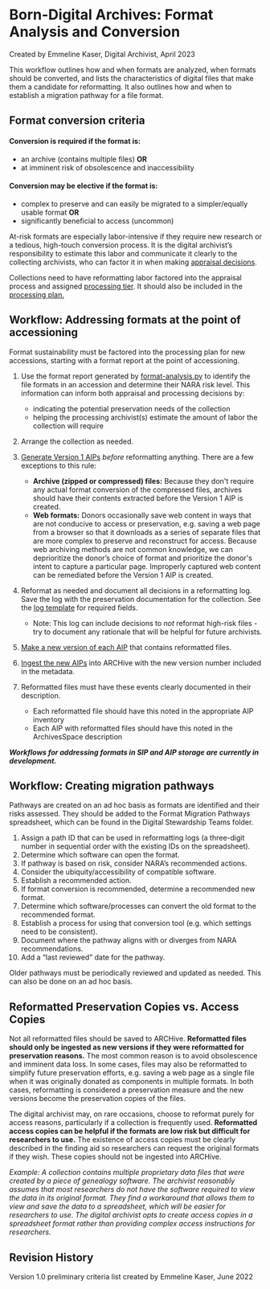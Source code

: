 # Born-Digital Archives: Format Analysis and Conversion 

Created by Emmeline Kaser, Digital Archivist, April 2023 

This workflow outlines how and when formats are analyzed, when formats should be converted, and lists the characteristics of digital files that make them a candidate for reformatting. It also outlines how and when to establish a migration pathway for a file format. 

## Format conversion criteria

#### Conversion is required if the format is:
* an archive (contains multiple files)
**OR**
* at imminent risk of obsolescence and inaccessibility

#### Conversion may be elective if the format is:
* complex to preserve and can easily be migrated to a simpler/equally usable format
**OR**
* significantly beneficial to access (uncommon)

At-risk formats are especially labor-intensive if they require new research or a tedious, high-touch conversion process. It is the digital archivist’s responsibility to estimate this labor and communicate it clearly to the collecting archivists, who can factor it in when making [appraisal decisions](https://github.com/uga-libraries/born-digital-accessioning/blob/main/appraisal.md). 

Collections need to have reformatting labor factored into the appraisal process and assigned [processing tier](./processing-tiers.md). It should also be included in the [processing plan.](./processing-plans.md) 

## Workflow: Addressing formats at the point of accessioning 
Format sustainability must be factored into the processing plan for new accessions, starting with a format report at the point of accessioning. 

1. Use the format report generated by [format-analysis.py](https://github.com/uga-libraries/accessioning-scripts#format-analysispy) to identify the file formats in an accession and determine their NARA risk level. This information can inform both appraisal and processing decisions by:
   * indicating the potential preservation needs of the collection
   * helping the processing archivist(s) estimate the amount of labor the collection will require

2. Arrange the collection as needed.

3. [Generate Version 1 AIPs](./ingest.md#create-aips-from-arranged-material) _before_ reformatting anything. There are a few exceptions to this rule:  
   * **Archive (zipped or compressed) files:** Because they don't require any actual format conversion of the compressed files, archives should have their contents extracted before the Version 1 AIP is created.
   * **Web formats:** Donors occasionally save web content in ways that are not conducive to access or preservation, e.g. saving a web page from a browser so that it downloads as a series of separate files that are more complex to preserve and reconstruct for access. Because web archiving methods are not common knowledge, we can deprioritize the donor’s choice of format and prioritize the donor's intent to capture a particular page.  Improperly captured web content can be remediated before the Version 1 AIP is created. 

4. Reformat as needed and document all decisions in a reformatting log. Save the log with the preservation documentation for the collection. See the [log template](./linked-documents/coll_riskremediationlog_reformattinglog_template.xlsx) for required fields. 
   * Note: This log can include decisions to _not_ reformat high-risk files - try to document any rationale that will be helpful for future archivists. 

5. [Make a new version of each AIP](./ingest.md#create-aips-from-arranged-material) that contains reformatted files. 

6. [Ingest the new AIPs](./ingest.md#ingest-qc-and-delete-aips-from-temporary-storage) into ARCHive with the new version number included in the metadata. 

7. Reformatted files must have these events clearly documented in their description. 
   * Each reformatted file should have this noted in the appropriate AIP inventory
   * Each AIP with reformatted files should have this noted in the ArchivesSpace description

_**Workflows for addressing formats in SIP and AIP storage are currently in development.**_

## Workflow: Creating migration pathways 
Pathways are created on an ad hoc basis as formats are identified and their risks assessed. They should be added to the Format Migration Pathways spreadsheet, which can be found in the Digital Stewardship Teams folder. 
1. Assign a path ID that can be used in reformatting logs (a three-digit number in sequential order with the existing IDs on the spreadsheet).
2. Determine which software can open the format.
3. If pathway is based on risk, consider NARA’s recommended actions.
4. Consider the ubiquity/accessibility of compatible software.
5. Establish a recommended action.
6. If format conversion is recommended, determine a recommended new format.
7. Determine which software/processes can convert the old format to the recommended format.
8. Establish a process for using that conversion tool (e.g. which settings need to be consistent).
9. Document where the pathway aligns with or diverges from NARA recommendations.
10. Add a “last reviewed” date for the pathway.

Older pathways must be periodically reviewed and updated as needed. This can also be done on an ad hoc basis.

## Reformatted Preservation Copies vs. Access Copies 

Not all reformatted files should be saved to ARCHive. **Reformatted files should only be ingested as new versions if they were reformatted for preservation reasons.** The most common reason is to avoid obsolescence and imminent data loss. In some cases, files may also be reformatted to simplify future preservation efforts, e.g. saving a web page as a single file when it was originally donated as components in multiple formats. In both cases, reformatting is considered a preservation measure and the new versions become the preservation copies of the files. 

The digital archivist may, on rare occasions, choose to reformat purely for access reasons, particularly if a collection is frequently used. **Reformatted access copies can be helpful if the formats are low risk but difficult for researchers to use.** The existence of access copies must be clearly described in the finding aid so researchers can request the original formats if they wish. These copies should not be ingested into ARCHive.  

_Example: A collection contains multiple proprietary data files that were created by a piece of genealogy software. The archivist reasonably assumes that most researchers do not have the software required to view the data in its original format. They find a workaround that allows them to view and save the data to a spreadsheet, which will be easier for researchers to use. The digital archivist opts to create access copies in a spreadsheet format rather than providing complex access instructions for researchers._ 

## Revision History 

Version 1.0 preliminary criteria list created by Emmeline Kaser, June 2022 